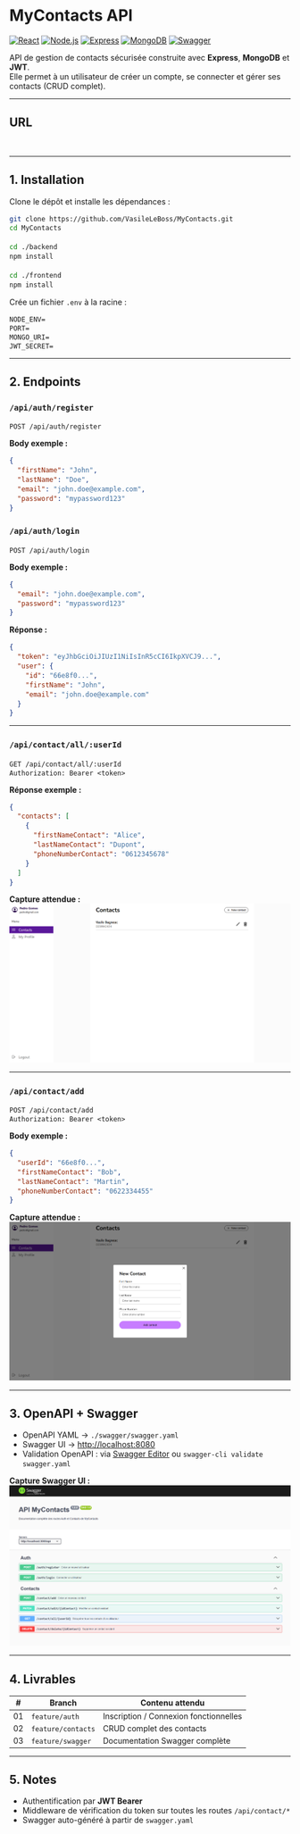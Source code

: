 # MyContacts API

[![React](https://img.shields.io/badge/React-18.3.1-blue?logo=react&logoColor=white)](https://react.dev/)
[![Node.js](https://img.shields.io/badge/Node.js-20.x-green?logo=node.js&logoColor=white)](https://nodejs.org/)
[![Express](https://img.shields.io/badge/Express-Ready-lightgrey?logo=express&logoColor=black)](https://expressjs.com/)
[![MongoDB](https://img.shields.io/badge/MongoDB-Ready-green?logo=mongodb&logoColor=white)](https://www.mongodb.com/)
[![Swagger](https://img.shields.io/badge/swagger-ui-blue)](http://localhost:8080)


API de gestion de contacts sécurisée construite avec **Express**, **MongoDB** et **JWT**.  
Elle permet à un utilisateur de créer un compte, se connecter et gérer ses contacts (CRUD complet).

---

## URL

```


```

---
## 1. Installation

Clone le dépôt et installe les dépendances :

```bash
git clone https://github.com/VasileLeBoss/MyContacts.git
cd MyContacts

cd ./backend
npm install

cd ./frontend
npm install

```

Crée un fichier `.env` à la racine :

```env
NODE_ENV=
PORT=
MONGO_URI=
JWT_SECRET=
```

---


## 2. Endpoints

### `/api/auth/register`

```http
POST /api/auth/register
```
**Body exemple :**
```json
{
  "firstName": "John",
  "lastName": "Doe",
  "email": "john.doe@example.com",
  "password": "mypassword123"
}
```

### `/api/auth/login`

```http
POST /api/auth/login
```
**Body exemple :**
```json
{
  "email": "john.doe@example.com",
  "password": "mypassword123"
}
```

**Réponse :**
```json
{
  "token": "eyJhbGciOiJIUzI1NiIsInR5cCI6IkpXVCJ9...",
  "user": {
    "id": "66e8f0...",
    "firstName": "John",
    "email": "john.doe@example.com"
  }
}
```

---

### `/api/contact/all/:userId`

```http
GET /api/contact/all/:userId
Authorization: Bearer <token>
```

**Réponse exemple :**
```json
{
  "contacts": [
    {
      "firstNameContact": "Alice",
      "lastNameContact": "Dupont",
      "phoneNumberContact": "0612345678"
    }
  ]
}
```

**Capture attendue :**  
![Capture /contact/all](./screenshots/contact-all.png)

---

### `/api/contact/add`

```http
POST /api/contact/add
Authorization: Bearer <token>
```
**Body exemple :**
```json
{
  "userId": "66e8f0...",
  "firstNameContact": "Bob",
  "lastNameContact": "Martin",
  "phoneNumberContact": "0622334455"
}
```

**Capture attendue :**  
![Capture /contact/add](./screenshots/contact-add.png)

---


## 3. OpenAPI + Swagger

- OpenAPI YAML → `./swagger/swagger.yaml`  
- Swagger UI → [http://localhost:8080](http://localhost:8080)  
- Validation OpenAPI : via [Swagger Editor](https://editor.swagger.io/) ou `swagger-cli validate swagger.yaml`

**Capture Swagger UI :**  
![Swagger UI](./screenshots/swagger-ui.png)

---

## 4. Livrables

| # | Branch | Contenu attendu |
|---|--------|----------------|
| 01 | `feature/auth` | Inscription / Connexion fonctionnelles |
| 02 | `feature/contacts` | CRUD complet des contacts |
| 03 | `feature/swagger` | Documentation Swagger complète |

---

## 5. Notes

- Authentification par **JWT Bearer**  
- Middleware de vérification du token sur toutes les routes `/api/contact/*`  
- Swagger auto-généré à partir de `swagger.yaml`  
